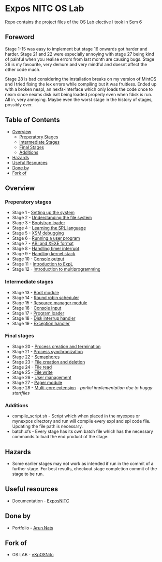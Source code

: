 # Expos NITC OS Lab

Repo contains the project files of the OS Lab elective I took in Sem 6

## Foreword

Stage 1-15 was easy to implement but stage 16 onwards got harder and harder. Stage 21 and 22 were especially annoying with stage 27 being kind of painful when you realise errors from last month are causing bugs. Stage 26 is my favourite, very demure and very mindful and doesnt affect the other code much.

Stage 28 is bad considering the installation breaks on my version of MintOS and I tried fixing the lex errors while compiling but it was fruitless. Ended up with a broken nespl, an nexfs-interface which only loads the code once to nexm since nexms disk isnt being loaded properly even when fdisk is run. All in, very annoying. Maybe even the worst stage in the history of stages, possibly ever.

## Table of Contents

- [Overview](#overview)
  - [Preperatory Stages](#preperatory-stages)
  - [Intermediate Stages](#intermediate-stages)
  - [Final Stages](#final-stages)
  - [Additions](#additions)
- [Hazards](#hazards)
- [Useful Resources](#useful-resources)
- [Done by](#done-by)
- [Fork of]()

## Overview

### Preperatory stages

- Stage 1 - [Setting up the system](https://exposnitc.github.io/expos-docs/roadmap/stage-01/)
- Stage 2 - [Understanding the file system](https://exposnitc.github.io/expos-docs/roadmap/stage-02/)
- Stage 3 - [Bootstrap loader](https://exposnitc.github.io/expos-docs/roadmap/stage-03/)
- Stage 4 - [Learning the SPL language](https://exposnitc.github.io/expos-docs/roadmap/stage-04/)
- Stage 5 - [XSM debugging](https://exposnitc.github.io/expos-docs/roadmap/stage-05/)
- Stage 6 - [Running a user program](https://exposnitc.github.io/expos-docs/roadmap/stage-06/)
- Stage 7 - [ABI and XEXE format](https://exposnitc.github.io/expos-docs/roadmap/stage-07/)
- Stage 8 - [Handling timer interrupt](https://exposnitc.github.io/expos-docs/roadmap/stage-08/)
- Stage 9 - [Handling kernel stack](https://exposnitc.github.io/expos-docs/roadmap/stage-09/)
- Stage 10 - [Console output](https://exposnitc.github.io/expos-docs/roadmap/stage-10/)
- Stage 11 - [Introduction to ExpL](https://exposnitc.github.io/expos-docs/roadmap/stage-11/)
- Stage 12 - [Introduction to multiprogramming](https://exposnitc.github.io/expos-docs/roadmap/stage-12/)

### Intermediate stages

- Stage 13 - [Boot module](https://exposnitc.github.io/expos-docs/roadmap/stage-13/)
- Stage 14 - [Round robin scheduler](https://exposnitc.github.io/expos-docs/roadmap/stage-14/)
- Stage 15 - [Resource manager module](https://exposnitc.github.io/expos-docs/roadmap/stage-15/)
- Stage 16 - [Console input](https://exposnitc.github.io/expos-docs/roadmap/stage-16/)
- Stage 17 - [Program loader](https://exposnitc.github.io/expos-docs/roadmap/stage-17/)
- Stage 18 - [Disk interrup handler](https://exposnitc.github.io/expos-docs/roadmap/stage-18/)
- Stage 19 - [Exception handler](https://exposnitc.github.io/expos-docs/roadmap/stage-19/)

### Final stages

- Stage 20 - [Process creation and termination](https://exposnitc.github.io/expos-docs/roadmap/stage-20/)
- Stage 21 - [Process synchronization](https://exposnitc.github.io/expos-docs/roadmap/stage-21/)
- Stage 22 - [Semaphores](https://exposnitc.github.io/expos-docs/roadmap/stage-22/)
- Stage 23 - [File creation and deletion](https://exposnitc.github.io/expos-docs/roadmap/stage-23/)
- Stage 24 - [File read](https://exposnitc.github.io/expos-docs/roadmap/stage-24/)
- Stage 25 - [File write](https://exposnitc.github.io/expos-docs/roadmap/stage-25/)
- Stage 26 - [User management](https://exposnitc.github.io/expos-docs/roadmap/stage-26/)
- Stage 27 - [Pager module](https://exposnitc.github.io/expos-docs/roadmap/stage-27/)
- Stage 28 - [Multi-core extension](https://exposnitc.github.io/expos-docs/roadmap/stage-28/) - _parlial implementation due to buggy startfiles_

### Additions

- compile_script.sh - Script which when placed in the myexpos or mynexpos directory and run will compile every expl and spl code file. Updating the file path is necessary.
- batch.xfs - Every stage has its own batch file which has the necessary commands to load the end product of the stage.

## Hazards

- Some earlier stages may not work as intended if run in the commit of a further stage. For best results, checkout stage completion commit of the stage to be run.

## Useful resources

- Documentation - [ExposNITC](https://exposnitc.github.io/expos-docs/)

## Done by

- Portfolio - [Arun Nats](https://arunnats.com)

## Fork of

- OS LAB - [eXpOSNitc](https://github.com/eXpOSNitc)
